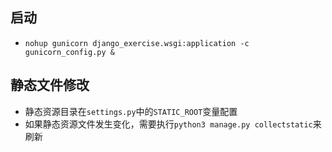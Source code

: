 ## 启动
* `nohup gunicorn django_exercise.wsgi:application -c gunicorn_config.py &
`

## 静态文件修改
* 静态资源目录在`settings.py`中的`STATIC_ROOT`变量配置
* 如果静态资源文件发生变化，需要执行`python3 manage.py collectstatic`来刷新